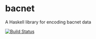 bacnet
======

A Haskell library for encoding bacnet data

[![Build Status](https://travis-ci.org/michaelgwelch/bacnet.svg?branch=master)](https://travis-ci.org/michaelgwelch/bacnet)
